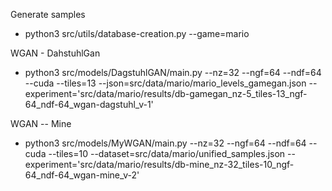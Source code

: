 Generate samples
* python3 src/utils/database-creation.py --game=mario

WGAN - DahstuhlGan
* python3 src/models/DagstuhlGAN/main.py --nz=32 --ngf=64 --ndf=64 --cuda --tiles=13 --json=src/data/mario/mario_levels_gamegan.json --experiment='src/data/mario/results/db-gamegan_nz-5_tiles-13_ngf-64_ndf-64_wgan-dagstuhl_v-1'

WGAN -- Mine
* python3 src/models/MyWGAN/main.py --nz=32 --ngf=64 --ndf=64 --cuda --tiles=10 --dataset=src/data/mario/unified_samples.json --experiment='src/data/mario/results/db-mine_nz-32_tiles-10_ngf-64_ndf-64_wgan-mine_v-2'
